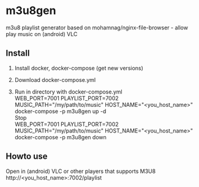 # m3u8gen  
m3u8 playlist generator based on mohamnag/nginx-file-browser - allow play music on (android) VLC  

## Install

1. Install docker, docker-compose (get new versions)   

2. Download docker-compose.yml  

3. Run in directory with docker-compose.yml  
WEB_PORT=7001 PLAYLIST_PORT=7002 MUSIC_PATH="/my/path/to/music" HOST_NAME="<you_host_name>" docker-compose -p m3u8gen up -d  
Stop  
WEB_PORT=7001 PLAYLIST_PORT=7002 MUSIC_PATH="/my/path/to/music" HOST_NAME="<you_host_name>" docker-compose -p m3u8gen down   


## Howto use
Open in (android) VLC or other players that supports M3U8 
http://<you_host_name>:7002/playlist   
